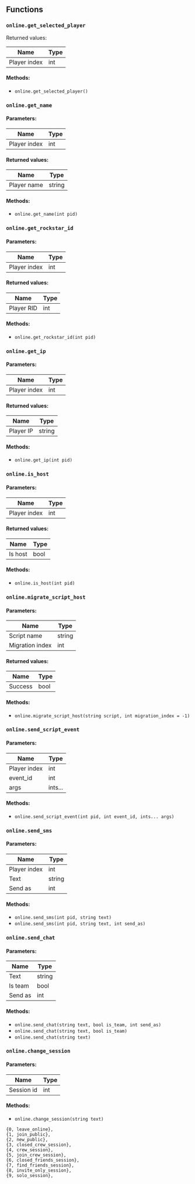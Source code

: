## Functions

### `online.get_selected_player`

Returned values:

| Name         | Type |
| ------------ | ---- |
| Player index | int  |

#### Methods:

* `online.get_selected_player()`

### `online.get_name`

#### Parameters:

| Name         | Type |
| ------------ | ---- |
| Player index | int  |

#### Returned values:

| Name        | Type   |
| ----------- | ------ |
| Player name | string |

#### Methods:

* `online.get_name(int pid)`

### `online.get_rockstar_id`

#### Parameters:

| Name         | Type |
| ------------ | ---- |
| Player index | int  |

#### Returned values:

| Name       | Type |
| ---------- | ---- |
| Player RID | int  |

#### Methods:

* `online.get_rockstar_id(int pid)`

### `online.get_ip`

#### Parameters:

| Name         | Type |
| ------------ | ---- |
| Player index | int  |

#### Returned values:

| Name      | Type   |
| --------- | ------ |
| Player IP | string |

#### Methods:

* `online.get_ip(int pid)`

### `online.is_host`

#### Parameters:

| Name         | Type |
| ------------ | ---- |
| Player index | int  |

#### Returned values:

| Name    | Type |
| ------- | ---- |
| Is host | bool |

#### Methods:

* `online.is_host(int pid)`

### `online.migrate_script_host`

#### Parameters:

| Name            | Type   |
| --------------- | ------ |
| Script name     | string |
| Migration index | int    |

#### Returned values:

| Name    | Type |
| ------- | ---- |
| Success | bool |

#### Methods:

* `online.migrate_script_host(string script, int migration_index = -1)`

### `online.send_script_event`

#### Parameters:

| Name         | Type    |
| ------------ | ------- |
| Player index | int     |
| event\_id    | int     |
| args         | ints... |

#### Methods:

* `online.send_script_event(int pid, int event_id, ints... args)`

### `online.send_sms`

#### Parameters:

| Name         | Type   |
| ------------ | ------ |
| Player index | int    |
| Text         | string |
| Send as      | int    |

#### Methods:

* `online.send_sms(int pid, string text)`
* `online.send_sms(int pid, string text, int send_as)`

### `online.send_chat`

#### Parameters:

| Name    | Type   |
| ------- | ------ |
| Text    | string |
| Is team | bool   |
| Send as | int    |

#### Methods:

* `online.send_chat(string text, bool is_team, int send_as)`
* `online.send_chat(string text, bool is_team)`
* `online.send_chat(string text)`

### `online.change_session`

#### Parameters:

| Name       | Type |
| ---------- | ---- |
| Session id | int  |

#### Methods:

* `online.change_session(string text)`

```ebnf
{0, leave_online},
{1, join_public},
{2, new_public},
{3, closed_crew_session},
{4, crew_session},
{5, join_crew_session},
{6, closed_friends_session},
{7, find_friends_session},
{8, invite_only_session},
{9, solo_session},
```